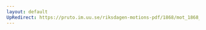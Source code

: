 ```yaml
---
layout: default
UpRedirect: https://pruto.im.uu.se/riksdagen-motions-pdf/1868/mot_1868__ak__188.pdf
---
```

